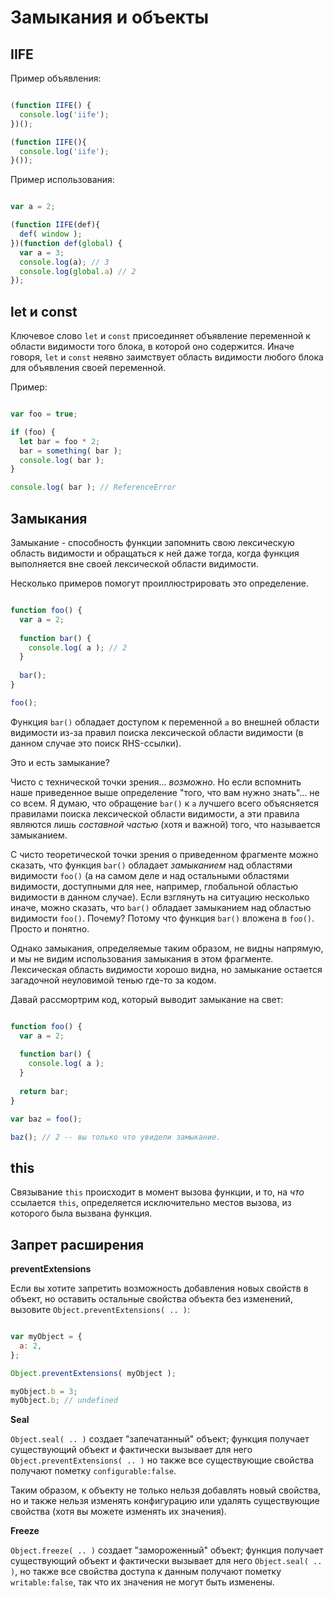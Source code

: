 # Замыкания и объекты

## IIFE

Пример объявления:

```js

(function IIFE() {
  console.log('iife');
})();

(function IIFE(){
  console.log('iife');
}());

```

Пример использования:

```js

var a = 2;

(function IIFE(def){
  def( window );
})(function def(global) {
  var a = 3;
  console.log(a); // 3
  console.log(global.a) // 2
});

```

## let и const

Ключевое слово `let` и `const` присоединяет объявление переменной к области видимости того блока, в которой оно содержится. Иначе говоря, `let` и `const` неявно заимствует область видимости любого блока для объявления своей переменной.

Пример:

```js

var foo = true;

if (foo) {
  let bar = foo * 2;
  bar = something( bar );
  console.log( bar );
}

console.log( bar ); // ReferenceError

```

## Замыкания

Замыкание - способность функции запомнить свою лексическую область видимости и обращаться к ней даже тогда, когда функция выполняется вне своей лексической области видимости.

Несколько примеров помогут проиллюстрировать это определение.

```js

function foo() {
  var a = 2;
  
  function bar() {
    console.log( a ); // 2
  }
  
  bar();
}

foo();

```

Функция `bar()` обладает доступом к переменной `a` во внешней области видимости из-за правил поиска лексической области видимости (в данном случае это поиск RHS-ссылки).

Это и есть замыкание?

Чисто с технической точки зрения... *возможно*. Но если вспомнить наше приведенное выше определение "того, что вам нужно знать"... не со всем. Я думаю, что обращение `bar()` к `a` лучшего всего объясняется правилами поиска лексической области видимости, а эти правила являются лишь *составной частью* (хотя и важной) того, что называется замыканием.

С чисто теоретической точки зрения о приведенном фрагменте можно сказать, что функция `bar()` обладает *замыканием* над областями видимости `foo()` (а на самом деле и над остальными областями видимости, доступными для нее, например, глобальной областью видимости в данном случае). Если взглянуть на ситуацию несколько иначе, можно сказать, что `bar()` обладает замыканием над областью видимости `foo()`. Почему? Потому что функция `bar()` вложена в `foo()`. Просто и понятно.

Однако замыкания, определяемые таким образом, не видны напрямую, и мы не видим использования замыкания в этом фрагменте. Лексическая область видимости хорошо видна, но замыкание остается загадочной неуловимой тенью где-то за кодом. 

Давай рассмортрим код, который выводит замыкание на свет:

```js

function foo() {
  var a = 2;
  
  function bar() {
    console.log( a );
  }
  
  return bar;
}

var baz = foo();

baz(); // 2 -- вы только что увидели замыкание.

```

## this

Связывание `this` происходит в момент вызова функции, и то, на *что* ссылается `this`, определяется исключительно местов вызова, из которого была вызвана функция.

## Запрет расширения

**preventExtensions**

Если вы хотите запретить возможность добавления новых свойств в объект, но оставить остальные свойства объекта без изменений, вызовите `Object.preventExtensions( .. )`:

```js

var myObject = {
  a: 2,
};

Object.preventExtensions( myObject );

myObject.b = 3;
myObject.b; // undefined
```

**Seal**

`Object.seal( .. )` создает "запечатанный" объект; функция получает существующий объект и фактически вызывает для него `Object.preventExtensions( .. )` но также все существующие свойства получают пометку `configurable:false`.

Таким образом, к объекту не только нельзя добавлять новый свойства, но и также нельзя изменять конфигурацию или удалять существующие свойства (хотя вы можете изменять их значения).

**Freeze**

`Object.freeze( .. )` создает "замороженный" объект; функция получает существующий объект и фактически вызывает для него `Object.seal( .. )`, но также все свойства доступа к данным получают пометку `writable:false`, так что их значения не могут быть изменены.

